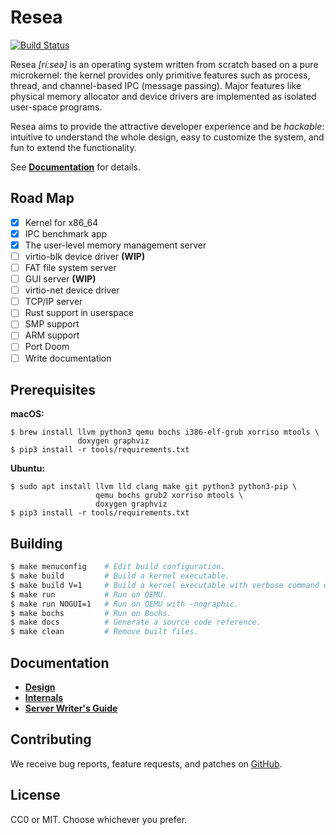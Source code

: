 Resea
=====
[![Build Status](https://travis-ci.com/seiyanuta/resea.svg?branch=master)](https://travis-ci.com/seiyanuta/resea)

Resea *[ríːseə]* is an operating system written from scratch based on a pure
microkernel: the kernel provides only primitive features such as process,
thread, and channel-based IPC (message passing). Major features like physical
memory allocator and device drivers are implemented as isolated user-space
programs.

Resea aims to provide the attractive developer experience and be *hackable*:
intuitive to understand the whole design, easy to customize the system, and fun
to extend the functionality.

See **[Documentation](#documentation)** for details.

Road Map
--------
- [x] Kernel for x86_64
- [x] IPC benchmark app
- [x] The user-level memory management server
- [ ] virtio-blk device driver **(WIP)**
- [ ] FAT file system server
- [ ] GUI server **(WIP)**
- [ ] virtio-net device driver
- [ ] TCP/IP server
- [ ] Rust support in userspace
- [ ] SMP support
- [ ] ARM support
- [ ] Port Doom
- [ ] Write documentation

Prerequisites
-------------

**macOS:**
```
$ brew install llvm python3 qemu bochs i386-elf-grub xorriso mtools \
               doxygen graphviz
$ pip3 install -r tools/requirements.txt
```

**Ubuntu:**
```
$ sudo apt install llvm lld clang make git python3 python3-pip \
                   qemu bochs grub2 xorriso mtools \
                   doxygen graphviz
$ pip3 install -r tools/requirements.txt
```

Building
--------
```bash
$ make menuconfig    # Edit build configuration.
$ make build         # Build a kernel executable.
$ make build V=1     # Build a kernel executable with verbose command output.
$ make run           # Run on QEMU.
$ make run NOGUI=1   # Run on QEMU with -nographic.
$ make bochs         # Run on Bochs.
$ make docs          # Generate a source code reference.
$ make clean         # Remove built files.
```

Documentation
-------------
- **[Design](https://github.com/seiyanuta/resea/blob/master/docs/design.md)**
- **[Internals](https://github.com/seiyanuta/resea/blob/master/docs/internals.md)**
- **[Server Writer's Guide](https://github.com/seiyanuta/resea/blob/master/docs/server-writers-guide.md)**

Contributing
------------
We receive bug reports, feature requests, and patches on [GitHub](https://github.com/seiyanuta/resea).

License
-------
CC0 or MIT. Choose whichever you prefer.
